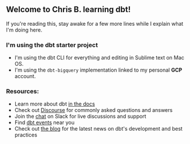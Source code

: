 ## Welcome to Chris B. learning dbt!

If you're reading this, stay awake for a few more lines while I explain what I'm doing here.

### I'm using the dbt starter project

- I'm using the dbt CLI for everything and editing in Sublime text on Mac OS. 
- I'm using the `dbt-bigquery` implementation linked to my personal __GCP__ account.



### Resources:
- Learn more about dbt [in the docs](https://docs.getdbt.com/docs/introduction)
- Check out [Discourse](https://discourse.getdbt.com/) for commonly asked questions and answers
- Join the [chat](https://community.getdbt.com/) on Slack for live discussions and support
- Find [dbt events](https://events.getdbt.com) near you
- Check out [the blog](https://blog.getdbt.com/) for the latest news on dbt's development and best practices

